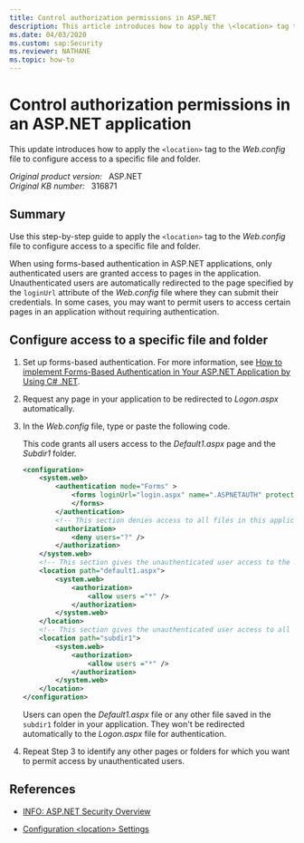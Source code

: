```yaml
---
title: Control authorization permissions in ASP.NET
description: This article introduces how to apply the \<location> tag to the Web.config file to configure access to a specific file and folder.
ms.date: 04/03/2020
ms.custom: sap:Security
ms.reviewer: NATHANE
ms.topic: how-to
---
```

# Control authorization permissions in an ASP.NET application  

This update introduces how to apply the `<location>` tag to the *Web.config* file to configure access to a specific file and folder.

_Original product version:_ &nbsp; ASP.NET  
_Original KB number:_ &nbsp; 316871

## Summary

Use this step-by-step guide to apply the `<location>` tag to the *Web.config* file to configure access to a specific file and folder.

When using forms-based authentication in ASP.NET applications, only authenticated users are granted access to pages in the application. Unauthenticated users are automatically redirected to the page specified by the `loginUrl` attribute of the *Web.config* file where they can submit their credentials. In some cases, you may want to permit users to access certain pages in an application without requiring authentication.

## Configure access to a specific file and folder

1. Set up forms-based authentication. For more information, see [How to implement Forms-Based Authentication in Your ASP.NET Application by Using C# .NET](https://support.microsoft.com/help/301240).

2. Request any page in your application to be redirected to *Logon.aspx* automatically.
3. In the *Web.config* file, type or paste the following code.

    This code grants all users access to the *Default1.aspx* page and the *Subdir1* folder.

    ```xml
    <configuration>
        <system.web>
            <authentication mode="Forms" >
                <forms loginUrl="login.aspx" name=".ASPNETAUTH" protection="None" path="/" timeout="20" >
                </forms>
            </authentication>
            <!-- This section denies access to all files in this application except for those that you have not explicitly specified by using another setting. -->
            <authorization>
                <deny users="?" />
            </authorization>
        </system.web>
        <!-- This section gives the unauthenticated user access to the Default1.aspx page only. It is located in the same folder as this configuration file. -->
        <location path="default1.aspx">
            <system.web>
                <authorization>
                    <allow users ="*" />
                </authorization>
            </system.web>
        </location>
        <!-- This section gives the unauthenticated user access to all of the files that are stored in the Subdir1 folder. -->
        <location path="subdir1">
            <system.web>
                <authorization>
                    <allow users ="*" />
                </authorization>
            </system.web>
        </location>
    </configuration>
    ```

    Users can open the *Default1.aspx* file or any other file saved in the `subdir1` folder in your application. They won't be redirected automatically to the *Logon.aspx* file for authentication.
4. Repeat Step 3 to identify any other pages or folders for which you want to permit access by unauthenticated users.

## References

- [INFO: ASP.NET Security Overview](https://support.microsoft.com/help/306590)

- [Configuration \<location> Settings](/previous-versions/dotnet/netframework-1.1/6hbkh9s7(v=vs.71))

